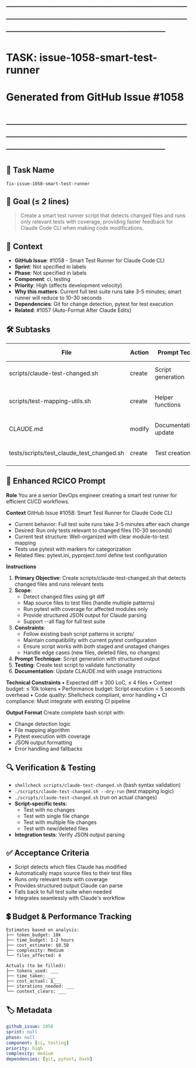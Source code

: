 # ────────────────────────────────────────────────────────────────────────
# TASK: issue-1058-smart-test-runner
# Generated from GitHub Issue #1058
# ────────────────────────────────────────────────────────────────────────

## 📌 Task Name
`fix-issue-1058-smart-test-runner`

## 🎯 Goal (≤ 2 lines)
> Create a smart test runner script that detects changed files and runs only relevant tests with coverage,
> providing faster feedback for Claude Code CLI when making code modifications.

## 🧠 Context
- **GitHub Issue**: #1058 - Smart Test Runner for Claude Code CLI
- **Sprint**: Not specified in labels
- **Phase**: Not specified in labels
- **Component**: ci, testing
- **Priority**: High (affects development velocity)
- **Why this matters**: Current full test suite runs take 3-5 minutes; smart runner will reduce to 10-30 seconds
- **Dependencies**: Git for change detection, pytest for test execution
- **Related**: #1057 (Auto-Format After Claude Edits)

## 🛠️ Subtasks

| File | Action | Prompt Tech | Purpose | Context Impact |
|------|--------|-------------|---------|----------------|
| scripts/claude-test-changed.sh | create | Script generation | Main smart test runner script | Low |
| scripts/test-mapping-utils.sh | create | Helper functions | Utilities for mapping source to test files | Low |
| CLAUDE.md | modify | Documentation update | Add smart test runner to workflow | Low |
| tests/scripts/test_claude_test_changed.sh | create | Test creation | Validate script functionality | Low |

## 📝 Enhanced RCICO Prompt
**Role**
You are a senior DevOps engineer creating a smart test runner for efficient CI/CD workflows.

**Context**
GitHub Issue #1058: Smart Test Runner for Claude Code CLI
- Current behavior: Full test suite runs take 3-5 minutes after each change
- Desired: Run only tests relevant to changed files (10-30 seconds)
- Current test structure: Well-organized with clear module-to-test mapping
- Tests use pytest with markers for categorization
- Related files: pytest.ini, pyproject.toml define test configuration

**Instructions**
1. **Primary Objective**: Create scripts/claude-test-changed.sh that detects changed files and runs relevant tests
2. **Scope**:
   - Detect changed files using git diff
   - Map source files to test files (handle multiple patterns)
   - Run pytest with coverage for affected modules only
   - Provide structured JSON output for Claude parsing
   - Support --all flag for full test suite
3. **Constraints**:
   - Follow existing bash script patterns in scripts/
   - Maintain compatibility with current pytest configuration
   - Ensure script works with both staged and unstaged changes
   - Handle edge cases (new files, deleted files, no changes)
4. **Prompt Technique**: Script generation with structured output
5. **Testing**: Create test script to validate functionality
6. **Documentation**: Update CLAUDE.md with usage instructions

**Technical Constraints**
• Expected diff ≤ 300 LoC, ≤ 4 files
• Context budget: ≤ 10k tokens
• Performance budget: Script execution < 5 seconds overhead
• Code quality: Shellcheck compliant, error handling
• CI compliance: Must integrate with existing CI pipeline

**Output Format**
Create complete bash script with:
- Change detection logic
- File mapping algorithm
- Pytest execution with coverage
- JSON output formatting
- Error handling and fallbacks

## 🔍 Verification & Testing
- `shellcheck scripts/claude-test-changed.sh` (bash syntax validation)
- `./scripts/claude-test-changed.sh --dry-run` (test mapping logic)
- `./scripts/claude-test-changed.sh` (run on actual changes)
- **Script-specific tests**:
  - Test with no changes
  - Test with single file change
  - Test with multiple file changes
  - Test with new/deleted files
- **Integration tests**: Verify JSON output parsing

## ✅ Acceptance Criteria
- Script detects which files Claude has modified
- Automatically maps source files to their test files
- Runs only relevant tests with coverage
- Provides structured output Claude can parse
- Falls back to full test suite when needed
- Integrates seamlessly with Claude's workflow

## 💲 Budget & Performance Tracking
```
Estimates based on analysis:
├── token_budget: 10k
├── time_budget: 1-2 hours
├── cost_estimate: $0.50
├── complexity: Medium
└── files_affected: 4

Actuals (to be filled):
├── tokens_used: ___
├── time_taken: ___
├── cost_actual: $___
├── iterations_needed: ___
└── context_clears: ___
```

## 🏷️ Metadata
```yaml
github_issue: 1058
sprint: null
phase: null
component: [ci, testing]
priority: high
complexity: medium
dependencies: [git, pytest, bash]
```
